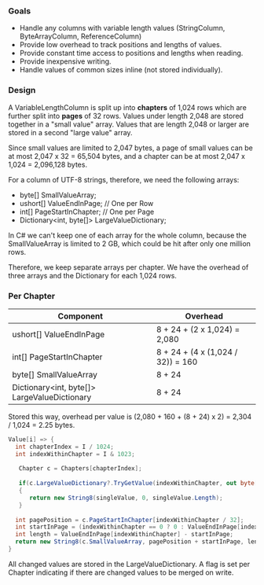 ### Goals

- Handle any columns with variable length values (StringColumn, ByteArrayColumn, ReferenceColumn)
- Provide low overhead to track positions and lengths of values.
- Provide constant time access to positions and lengths when reading.
- Provide inexpensive writing.
- Handle values of common sizes inline (not stored individually).

 

### Design

A VariableLengthColumn is split up into **chapters** of 1,024 rows which are further split into **pages** of 32 rows. Values under length 2,048 are stored together in a "small value" array. Values that are length 2,048 or larger are stored in a second "large value" array.

Since small values are limited to 2,047 bytes, a page of small values can be at most 2,047 x 32 = 65,504 bytes, and a chapter can be at most 2,047 x 1,024 = 2,096,128 bytes.

For a column of UTF-8 strings, therefore, we need the following arrays:

- byte[] SmallValueArray;
- ushort[] ValueEndInPage; //     One per Row
- int[] PageStartInChapter; //     One per Page
- Dictionary<int, byte[]>     LargeValueDictionary;

 

In C# we can't keep one of each array for the whole column, because the SmallValueArray is limited to 2 GB, which could be hit after only one million rows.

Therefore, we keep separate arrays per chapter. We have the overhead of three arrays and the Dictionary for each 1,024 rows.

 

### Per Chapter

| Component                                     | Overhead                           |
| --------------------------------------------- | ---------------------------------- |
| ushort[]  ValueEndInPage                      | 8 + 24 + (2 x  1,024) = 2,080      |
| int[]  PageStartInChapter                     | 8 + 24 + (4 x  (1,024 / 32)) = 160 |
| byte[]  SmallValueArray                       | 8 + 24                             |
| Dictionary<int,  byte[]> LargeValueDictionary | 8 + 24                             |

 Stored this way, overhead per value is (2,080 + 160 + (8 + 24) x 2) = 2,304 / 1,024 = 2.25 bytes.




```csharp
Value[i] => {
  int chapterIndex = I / 1024;
  int indexWithinChapter = I & 1023;
   
   Chapter c = Chapters[chapterIndex];
 
   if(c.LargeValueDictionary?.TryGetValue(indexWithinChapter, out byte[] singleValue)
   {
​      return new String8(singleValue, 0, singleValue.Length);
   }
 
  int pagePosition = c.PageStartInChapter[indexWithinChapter / 32];
  int startInPage = (indexWithinChapter == 0 ? 0 : ValueEndInPage[indexWithinChapter - 1]);
  int length = ValueEndInPage[indexWithinChapter] - startInPage;
  return new String8(c.SmallValueArray, pagePosition + startInPage, length);
}
```


All changed values are stored in the LargeValueDictionary. A flag is set per Chapter indicating if there are changed values to be merged on write. 